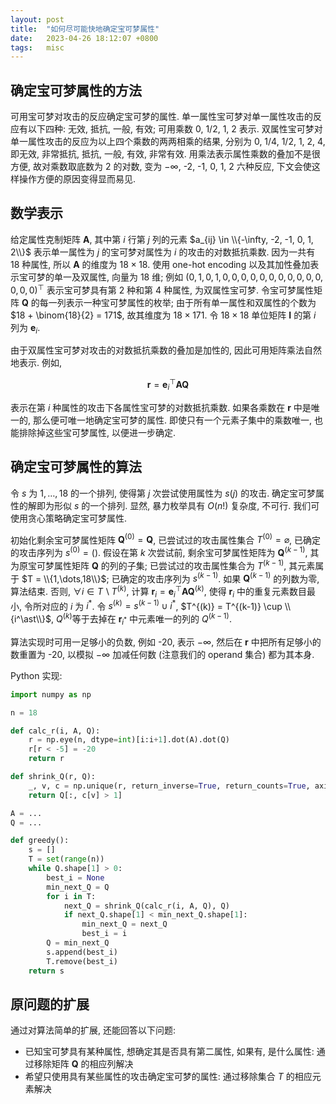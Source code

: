 ```yaml
---
layout: post
title:  "如何尽可能快地确定宝可梦属性"
date:   2023-04-26 18:12:07 +0800
tags:   misc
---
```


## 确定宝可梦属性的方法

可用宝可梦对攻击的反应确定宝可梦的属性.
单一属性宝可梦对单一属性攻击的反应有以下四种: 无效, 抵抗, 一般, 有效; 可用乘数 0, 1/2, 1, 2 表示.
双属性宝可梦对单一属性攻击的反应为以上四个乘数的两两相乘的结果, 分别为 0, 1/4, 1/2, 1, 2, 4, 即无效, 非常抵抗, 抵抗, 一般, 有效, 非常有效.
用乘法表示属性乘数的叠加不是很方便, 故对乘数取底数为 2 的对数, 变为 $-\infty$, -2, -1, 0, 1, 2 六种反应, 下文会使这样操作方便的原因变得显而易见.

## 数学表示

给定属性克制矩阵 $\mathbf A$, 其中第 $i$ 行第 $j$ 列的元素 $a_{ij} \in \\{-\infty, -2, -1, 0, 1, 2\\}$ 表示单一属性为 $j$ 的宝可梦对属性为 $i$ 的攻击的对数抵抗乘数.
因为一共有 18 种属性, 所以 $\mathbf A$ 的维度为 $18 \times 18$.
使用 one-hot encoding 以及其加性叠加表示宝可梦的单一及双属性, 向量为 18 维;
例如 $(0, 1, 0, 1, 0, 0, 0, 0, 0, 0, 0, 0, 0, 0, 0, 0, 0, 0)^\top$ 表示宝可梦具有第 2 种和第 4 种属性, 为双属性宝可梦.
令宝可梦属性矩阵 $\mathbf Q$ 的每一列表示一种宝可梦属性的枚举; 由于所有单一属性和双属性的个数为 $18 + \binom{18}{2} = 171$, 故其维度为 $18 \times 171$.
令 $18 \times 18$ 单位矩阵 $\mathbf I$ 的第 $i$ 列为 $\boldsymbol e_i$.

由于双属性宝可梦对攻击的对数抵抗乘数的叠加是加性的, 因此可用矩阵乘法自然地表示.
例如,

$$
\boldsymbol r = \boldsymbol e_i^\top \mathbf A \mathbf Q
$$

表示在第 $i$ 种属性的攻击下各属性宝可梦的对数抵抗乘数.
如果各乘数在 $\boldsymbol r$ 中是唯一的, 那么便可唯一地确定宝可梦的属性.
即使只有一个元素子集中的乘数唯一, 也能排除掉这些宝可梦属性, 以便进一步确定.

## 确定宝可梦属性的算法

令 $s$ 为 $1,\dots,18$ 的一个排列, 使得第 $j$ 次尝试使用属性为 $s(j)$ 的攻击.
确定宝可梦属性的解即为形似 $s$ 的一个排列.
显然, 暴力枚举具有 $O(n!)$ 复杂度, 不可行.
我们可使用贪心策略确定宝可梦属性.

初始化剩余宝可梦属性矩阵 $\mathbf Q^{(0)} = \mathbf Q$, 已尝试过的攻击属性集合 $T^{(0)} = \varnothing$, 已确定的攻击序列为 $s^{(0)} = ()$.
假设在第 $k$ 次尝试前, 剩余宝可梦属性矩阵为 $\mathbf Q^{(k-1)}$, 其为原宝可梦属性矩阵 $\mathbf Q$ 的列的子集; 已尝试过的攻击属性集合为 $T^{(k-1)}$, 其元素属于 $T = \\{1,\dots,18\\}$; 已确定的攻击序列为 $s^{(k-1)}$.
如果 $\mathbf Q^{(k-1)}$ 的列数为零, 算法结束.
否则, $\forall i \in T \,\backslash\, T^{(k)}$, 计算 $\boldsymbol r_i = \boldsymbol e_i^\top \mathbf A \mathbf Q^{(k)}$, 使得 $\boldsymbol r_i$ 中的重复元素数目最小, 令所对应的 $i$ 为 $i^\ast$.
令 $s^{(k)} = s^{(k-1)} \cup i^\ast$, $T^{(k)} = T^{(k-1)} \cup \\{i^\ast\\}$, $Q^{(k)}$等于去掉在 $\boldsymbol r_{i^\ast}$ 中元素唯一的列的 $Q^{(k-1)}$.

算法实现时可用一足够小的负数, 例如 -20, 表示 $-\infty$, 然后在 $\boldsymbol r$ 中把所有足够小的数重置为 -20, 以模拟 $-\infty$ 加减任何数 (注意我们的 operand 集合) 都为其本身.

Python 实现:

```python
import numpy as np

n = 18

def calc_r(i, A, Q):
    r = np.eye(n, dtype=int)[i:i+1].dot(A).dot(Q)
    r[r < -5] = -20
    return r

def shrink_Q(r, Q):
    _, v, c = np.unique(r, return_inverse=True, return_counts=True, axis=1)
    return Q[:, c[v] > 1]

A = ...
Q = ...

def greedy():
    s = []
    T = set(range(n))
    while Q.shape[1] > 0:
        best_i = None
        min_next_Q = Q
        for i in T:
            next_Q = shrink_Q(calc_r(i, A, Q), Q)
            if next_Q.shape[1] < min_next_Q.shape[1]:
                min_next_Q = next_Q
                best_i = i
        Q = min_next_Q
        s.append(best_i)
        T.remove(best_i)
    return s
```

## 原问题的扩展

通过对算法简单的扩展, 还能回答以下问题:

- 已知宝可梦具有某种属性, 想确定其是否具有第二属性, 如果有, 是什么属性: 通过移除矩阵 $\mathbf Q$ 的相应列解决
- 希望只使用具有某些属性的攻击确定宝可梦的属性: 通过移除集合 $T$ 的相应元素解决
